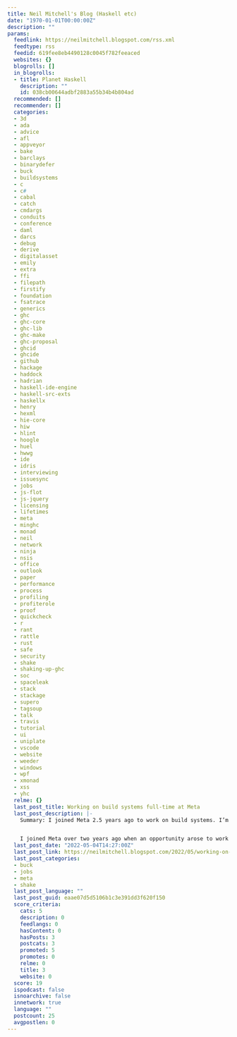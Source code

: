 ```yaml
---
title: Neil Mitchell's Blog (Haskell etc)
date: "1970-01-01T00:00:00Z"
description: ""
params:
  feedlink: https://neilmitchell.blogspot.com/rss.xml
  feedtype: rss
  feedid: 619fee8eb4490128c0045f782feeaced
  websites: {}
  blogrolls: []
  in_blogrolls:
  - title: Planet Haskell
    description: ""
    id: 038cb00644adbf2883a55b34b4b804ad
  recommended: []
  recommender: []
  categories:
  - 3d
  - ada
  - advice
  - afl
  - appveyor
  - bake
  - barclays
  - binarydefer
  - buck
  - buildsystems
  - c
  - c#
  - cabal
  - catch
  - cmdargs
  - conduits
  - conference
  - daml
  - darcs
  - debug
  - derive
  - digitalasset
  - emily
  - extra
  - ffi
  - filepath
  - firstify
  - foundation
  - fsatrace
  - generics
  - ghc
  - ghc-core
  - ghc-lib
  - ghc-make
  - ghc-proposal
  - ghcid
  - ghcide
  - github
  - hackage
  - haddock
  - hadrian
  - haskell-ide-engine
  - haskell-src-exts
  - haskellx
  - henry
  - hexml
  - hie-core
  - hiw
  - hlint
  - hoogle
  - huel
  - hwwg
  - ide
  - idris
  - interviewing
  - issuesync
  - jobs
  - js-flot
  - js-jquery
  - licensing
  - lifetimes
  - meta
  - minghc
  - monad
  - neil
  - network
  - ninja
  - nsis
  - office
  - outlook
  - paper
  - performance
  - process
  - profiling
  - profiterole
  - proof
  - quickcheck
  - r
  - rant
  - rattle
  - rust
  - safe
  - security
  - shake
  - shaking-up-ghc
  - soc
  - spaceleak
  - stack
  - stackage
  - supero
  - tagsoup
  - talk
  - travis
  - tutorial
  - ui
  - uniplate
  - vscode
  - website
  - weeder
  - windows
  - wpf
  - xmonad
  - xss
  - yhc
  relme: {}
  last_post_title: Working on build systems full-time at Meta
  last_post_description: |-
    Summary: I joined Meta 2.5 years ago to work on build systems. I’m enjoying it.


    I joined Meta over two years ago when an opportunity arose to work on build systems full time. I started the Shake
  last_post_date: "2022-05-04T14:27:00Z"
  last_post_link: https://neilmitchell.blogspot.com/2022/05/working-on-build-systems-full-time-at.html
  last_post_categories:
  - buck
  - jobs
  - meta
  - shake
  last_post_language: ""
  last_post_guid: eaae07d5d5106b1c3e391dd3f620f150
  score_criteria:
    cats: 5
    description: 0
    feedlangs: 0
    hasContent: 0
    hasPosts: 3
    postcats: 3
    promoted: 5
    promotes: 0
    relme: 0
    title: 3
    website: 0
  score: 19
  ispodcast: false
  isnoarchive: false
  innetwork: true
  language: ""
  postcount: 25
  avgpostlen: 0
---
```

